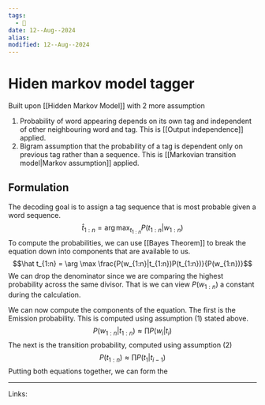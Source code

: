 ```yaml
---
tags:
  - 🌱
date: 12--Aug--2024
alias: 
modified: 12--Aug--2024
---
```

# Hiden markov model tagger
Built upon [[Hidden Markov Model]] with 2 more assumption
1. Probability of word appearing depends on its own tag and independent of other neighbouring word and tag. This is [[Output independence]] applied.
2. Bigram assumption that the probability of a tag is dependent only on previous tag rather than a sequence. This is [[Markovian transition model|Markov assumption]] applied.
## Formulation
The decoding goal is to assign a tag sequence that is most probable given a word sequence.
$$\hat t_{1:n} = \arg \max_{t_{1:n}} P(t_{1:n}|w_{1:n})$$
To compute the probabilities, we can use [[Bayes Theorem]] to break the equation down into components that are available to us.
$$\hat t_{1:n} = \arg \max \frac{P(w_{1:n}|t_{1:n})P(t_{1:n})}{P(w_{1:n})}$$
We can drop the denominator since we are comparing the highest probability across the same divisor. That is we can view $P(w_{1:n})$ a constant during the calculation.

We can now compute the components of the equation. The first is the Emission probability. This is computed using assumption (1) stated above.
$$P(w_{1:n}|t_{1:n}) \approx \prod P(w_{i}|t_{i})$$
The next is the transition probability, computed using assumption (2)
$$P(t_{1:n}) \approx \prod P(t_{1}|t_{i-1})$$
Putting both equations together, we can form the

---
Links:
